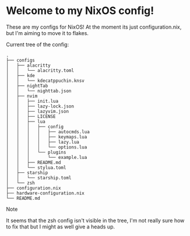 # Welcome to my NixOS config!

These are my configs for NixOS! At the moment its just configuration.nix, but I'm aiming to move it to flakes.

Current tree of the config:
```
.
├── configs
│   ├── alacritty
│   │   └── alacritty.toml
│   ├── kde
│   │   └── kdecatppuchin.knsv
│   ├── nightTab
│   │   └── nighttab.json
│   ├── nvim
│   │   ├── init.lua
│   │   ├── lazy-lock.json
│   │   ├── lazyvim.json
│   │   ├── LICENSE
│   │   ├── lua
│   │   │   ├── config
│   │   │   │   ├── autocmds.lua
│   │   │   │   ├── keymaps.lua
│   │   │   │   ├── lazy.lua
│   │   │   │   └── options.lua
│   │   │   └── plugins
│   │   │       └── example.lua
│   │   ├── README.md
│   │   └── stylua.toml
│   ├── starship
│   │   └── starship.toml
│   └── zsh
├── configuration.nix
├── hardware-configuration.nix
└── README.md
```

>[!NOTE]
> It seems that the zsh config isn't visible in the tree, I'm not really sure how to fix that but I might as well give a heads up.
